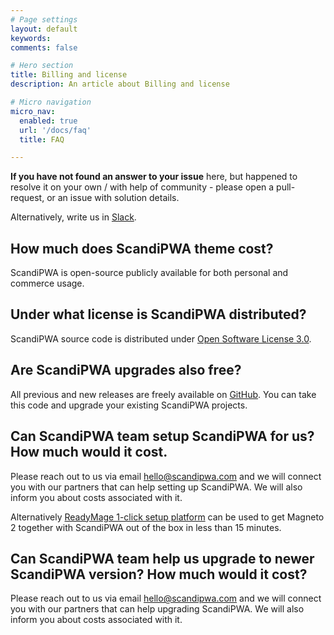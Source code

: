```yaml
---
# Page settings
layout: default
keywords:
comments: false

# Hero section
title: Billing and license
description: An article about Billing and license

# Micro navigation
micro_nav:
  enabled: true
  url: '/docs/faq'
  title: FAQ

---
```


**If you have not found an answer to your issue** here, but happened to resolve it on your own / with help of community - please open a pull-request, or an issue with solution details.

Alternatively, write us in [Slack](https://join.slack.com/t/scandipwa/shared_invite/enQtNzE2Mjg1Nzg3MTg5LTQwM2E2NmQ0NmQ2MzliMjVjYjQ1MTFiYWU5ODAyYTYyMGQzNWM3MDhkYzkyZGMxYTJlZWI1N2ExY2Q1MDMwMTk).

## How much does ScandiPWA theme cost?

ScandiPWA is open-source publicly available for both personal and commerce usage.

## Under what license is ScandiPWA distributed?

ScandiPWA source code is distributed under [Open Software License 3.0](https://opensource.org/licenses/OSL-3.0).

## Are ScandiPWA upgrades also free?

All previous and new releases are freely available on [GitHub](https://github.com/scandipwa/base-theme). You can take this code and upgrade your existing ScandiPWA projects.

## Can ScandiPWA team setup ScandiPWA for us? How much would it cost.

Please reach out to us via email hello@scandipwa.com and we will connect you with our partners that can help setting up ScandiPWA. We will also inform you about costs associated with it.

Alternatively [ReadyMage 1-click setup platform](https://readymage.com/) can be used to get Magneto 2 together with ScandiPWA out of the box in less than 15 minutes.

## Can ScandiPWA team help us upgrade to newer ScandiPWA version? How much would it cost?

Please reach out to us via email hello@scandipwa.com and we will connect you with our partners that can help upgrading ScandiPWA. We will also inform you about costs associated with it.


